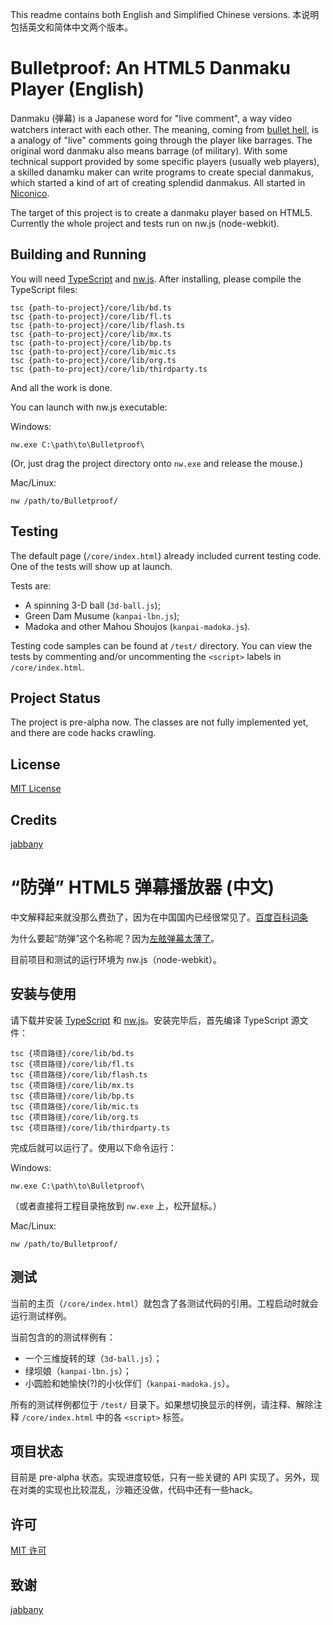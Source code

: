 
This readme contains both English and Simplified Chinese versions. 本说明包括英文和简体中文两个版本。

# Bulletproof: An HTML5 Danmaku Player (English)

Danmaku (弾幕) is a Japanese word for "live comment", a way video watchers interact with each other.
The meaning, coming from [bullet hell](//en.wikipedia.org/wiki/Shoot_%27em_up#Bullet_hell), is
a analogy of "live" comments going through the player like barrages. The original word danmaku
also means barrage (of military). With some technical support provided by some specific players
(usually web players), a skilled danamku maker can write programs to create special danmakus,
which started a kind of art of creating splendid danmakus. All started in [Niconico](http://www.nicovideo.jp/).

The target of this project is to create a danmaku player based on HTML5. Currently the whole project and
tests run on nw.js (node-webkit).

## Building and Running

You will need [TypeScript](http://www.typescriptlang.org/) and [nw.js](http://nwjs.io). After installing, please
compile the TypeScript files:

```
tsc {path-to-project}/core/lib/bd.ts
tsc {path-to-project}/core/lib/fl.ts
tsc {path-to-project}/core/lib/flash.ts
tsc {path-to-project}/core/lib/mx.ts
tsc {path-to-project}/core/lib/bp.ts
tsc {path-to-project}/core/lib/mic.ts
tsc {path-to-project}/core/lib/org.ts
tsc {path-to-project}/core/lib/thirdparty.ts
```

And all the work is done.

You can launch with nw.js executable:

Windows:

```
nw.exe C:\path\to\Bulletproof\
```

(Or, just drag the project directory onto `nw.exe` and release the mouse.)

Mac/Linux:

```
nw /path/to/Bulletproof/
```

## Testing

The default page (`/core/index.html`) already included current testing code. One of the tests will show
up at launch.

Tests are:

- A spinning 3-D ball (`3d-ball.js`);
- Green Dam Musume (`kanpai-lbn.js`);
- Madoka and other Mahou Shoujos (`kanpai-madoka.js`).

Testing code samples can be found at `/test/` directory. You can view the tests by commenting and/or
uncommenting the `<script>` labels in `/core/index.html`.

## Project Status

The project is pre-alpha now. The classes are not fully implemented yet, and there are code hacks crawling.

## License

[MIT License](http://mitlicense.org/)

## Credits

[jabbany](//github.com/jabbany/)

# “防弹” HTML5 弹幕播放器 (中文)

中文解释起来就没那么费劲了，因为在中国国内已经很常见了。[百度百科词条](//baike.baidu.com/subview/1885531/11304309.htm)

为什么要起“防弹”这个名称呢？因为[左舷弹幕太薄了](http://zh.moegirl.org/%E5%B7%A6%E8%88%B7%E5%BC%B9%E5%B9%95%E5%A4%AA%E8%96%84%E4%BA%86)。

目前项目和测试的运行环境为 nw.js（node-webkit）。

## 安装与使用

请下载并安装 [TypeScript](http://www.typescriptlang.org/) 和 [nw.js](http://nwjs.io)。安装完毕后，首先编译 TypeScript 源文件：

```
tsc {项目路径}/core/lib/bd.ts
tsc {项目路径}/core/lib/fl.ts
tsc {项目路径}/core/lib/flash.ts
tsc {项目路径}/core/lib/mx.ts
tsc {项目路径}/core/lib/bp.ts
tsc {项目路径}/core/lib/mic.ts
tsc {项目路径}/core/lib/org.ts
tsc {项目路径}/core/lib/thirdparty.ts
```

完成后就可以运行了。使用以下命令运行：

Windows:

```
nw.exe C:\path\to\Bulletproof\
```

（或者直接将工程目录拖放到 `nw.exe` 上，松开鼠标。）

Mac/Linux:

```
nw /path/to/Bulletproof/
```

## 测试

当前的主页（`/core/index.html`）就包含了各测试代码的引用。工程启动时就会运行测试样例。

当前包含的的测试样例有：

- 一个三维旋转的球（`3d-ball.js`）；
- 绿坝娘（`kanpai-lbn.js`）；
- 小圆脸和她愉快(?)的小伙伴们（`kanpai-madoka.js`）。

所有的测试样例都位于 `/test/` 目录下。如果想切换显示的样例，请注释、解除注释 `/core/index.html` 中的各 `<script>` 标签。

## 项目状态

目前是 pre-alpha 状态。实现进度较低，只有一些关键的 API 实现了。另外，现在对类的实现也比较混乱，沙箱还没做，代码中还有一些hack。

## 许可

[MIT 许可](http://mitlicense.org)

## 致谢

[jabbany](//github.com/jabbany/)
